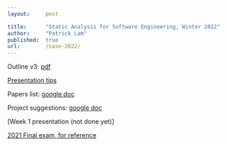 ```yaml
---
layout:     post

title:      "Static Analysis for Software Engineering, Winter 2022"
author:     "Patrick Lam"
published:  true
url:        /sase-2022/
---
```


Outline v3: <a href="/sase-2022-outline.pdf">pdf</a>

[Presentation tips](/post/20210114-presentation-tips/)

Papers list: [google doc](https://docs.google.com/document/d/1zxKKrIqPc-bBXZWPCpvPFOHIddGXqofEdAjohn66Zyg/edit?usp=sharing)

Project suggestions: [google doc](https://docs.google.com/document/d/1vW8aB3REY6IBExCvkziHTxQ4GhOHXBedXHg3wQw0m24/edit#)

[Week 1 presentation (not done yet)]

[2021 Final exam, for reference](/teaching/sase-2021-final.pdf)